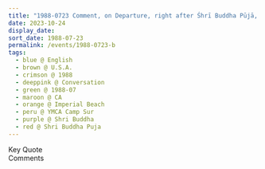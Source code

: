 ```yaml
---
title: "1988-0723 Comment, on Departure, right after Śhrī Buddha Pūjā, YMCA Camp Surf, 560 Silver Strand Blvd, Imperial Beach (21 kms S of San Diego), CA, U.S.A."
date: 2023-10-24
display_date: 
sort_date: 1988-07-23
permalink: /events/1988-0723-b
tags:
  - blue @ English
  - brown @ U.S.A.
  - crimson @ 1988
  - deeppink @ Conversation
  - green @ 1988-07
  - maroon @ CA
  - orange @ Imperial Beach
  - peru @ YMCA Camp Sur
  - purple @ Shri Buddha
  - red @ Shri Buddha Puja
---
```


<wave-list>
  <list-title color="green" width="75">Key Quote</list-title>
  <list-item color="BlanchedAlmond"  width="200"></list-item>
  <list-item color="Lavender"></list-item>
  <list-item color="BlanchedAlmond"></list-item>
</wave-list>

<br>

<wave-list>
  <list-title color="green" width="75">Comments</list-title>
  <list-item color="BlanchedAlmond"  width="200"></list-item>
  <list-item color="Lavender"></list-item>
  <list-item color="BlanchedAlmond"></list-item>
</wave-list>